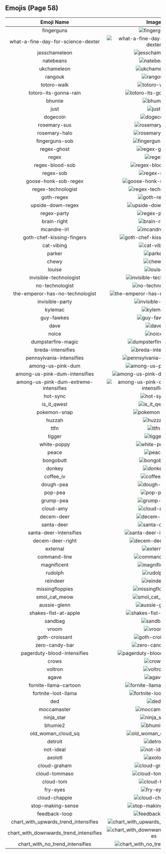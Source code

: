 
## Emojis (Page 58)
|Emoji Name|Image|
| :-: | :-: |
|fingerguns| ![fingerguns](/output/fingerguns.png)|
|what-a-fine-day-for-science-dexter| ![what-a-fine-day-for-science-dexter](/output/what-a-fine-day-for-science-dexter.png)|
|jesschameleon| ![jesschameleon](/output/jesschameleon.png)|
|natebeans| ![natebeans](/output/natebeans.png)|
|ukchameleon| ![ukchameleon](/output/ukchameleon.png)|
|rangouk| ![rangouk](/output/rangouk.png)|
|totoro-walk| ![totoro-walk](/output/totoro-walk.gif)|
|totoro-its-gonna-rain| ![totoro-its-gonna-rain](/output/totoro-its-gonna-rain.png)|
|bhumie| ![bhumie](/output/bhumie.png)|
|just| ![just](/output/just.png)|
|dogecoin| ![dogecoin](/output/dogecoin)|
|rosemary-sus| ![rosemary-sus](/output/rosemary-sus.png)|
|rosemary-halo| ![rosemary-halo](/output/rosemary-halo.png)|
|fingerguns-sob| ![fingerguns-sob](/output/fingerguns-sob.png)|
|regex-ghost| ![regex-ghost](/output/regex-ghost.png)|
|regex| ![regex](/output/regex.png)|
|regex-blood-sob| ![regex-blood-sob](/output/regex-blood-sob.png)|
|regex-sob| ![regex-sob](/output/regex-sob.png)|
|goose-honk-sob-regex| ![goose-honk-sob-regex](/output/goose-honk-sob-regex.png)|
|regex-technologist| ![regex-technologist](/output/regex-technologist.png)|
|goth-regex| ![goth-regex](/output/goth-regex.png)|
|upside-down-regex| ![upside-down-regex](/output/upside-down-regex.png)|
|regex-party| ![regex-party](/output/regex-party.gif)|
|brain-right| ![brain-right](/output/brain-right.png)|
|mcandre-irl| ![mcandre-irl](/output/mcandre-irl.png)|
|goth-chef-kissing-fingers| ![goth-chef-kissing-fingers](/output/goth-chef-kissing-fingers.png)|
|cat-vibing| ![cat-vibing](/output/cat-vibing.gif)|
|parker| ![parker](/output/parker.png)|
|chewy| ![chewy](/output/chewy.png)|
|louise| ![louise](/output/louise.jpg)|
|invisible-technologist| ![invisible-technologist](/output/invisible-technologist.png)|
|no-technologist| ![no-technologist](/output/no-technologist)|
|the-emperor-has-no-technologist| ![the-emperor-has-no-technologist](/output/the-emperor-has-no-technologist)|
|invisible-party| ![invisible-party](/output/invisible-party)|
|kylemac| ![kylemac](/output/kylemac.png)|
|guy-fawkes| ![guy-fawkes](/output/guy-fawkes.png)|
|dave| ![dave](/output/dave.png)|
|noice| ![noice](/output/noice.png)|
|dumpsterfire-magic| ![dumpsterfire-magic](/output/dumpsterfire-magic.gif)|
|breda-intensifies| ![breda-intensifies](/output/breda-intensifies.gif)|
|pennsylvania-intensifies| ![pennsylvania-intensifies](/output/pennsylvania-intensifies.gif)|
|among-us-pink-dum| ![among-us-pink-dum](/output/among-us-pink-dum.png)|
|among-us-pink-dum-intensifies| ![among-us-pink-dum-intensifies](/output/among-us-pink-dum-intensifies.gif)|
|among-us-pink-dum-extreme-intensifies| ![among-us-pink-dum-extreme-intensifies](/output/among-us-pink-dum-extreme-intensifies.gif)|
|hot-sync| ![hot-sync](/output/hot-sync.gif)|
|is_it_qwest| ![is_it_qwest](/output/is_it_qwest.png)|
|pokemon-snap| ![pokemon-snap](/output/pokemon-snap.png)|
|huzzah| ![huzzah](/output/huzzah.gif)|
|ttfn| ![ttfn](/output/ttfn.png)|
|tigger| ![tigger](/output/tigger)|
|white-poppy| ![white-poppy](/output/white-poppy.png)|
|peace| ![peace](/output/peace)|
|bongobutt| ![bongobutt](/output/bongobutt.gif)|
|donkey| ![donkey](/output/donkey.gif)|
|coffee_iv| ![coffee_iv](/output/coffee_iv.jpg)|
|dough-pea| ![dough-pea](/output/dough-pea.png)|
|pop-pea| ![pop-pea](/output/pop-pea.png)|
|grump-pea| ![grump-pea](/output/grump-pea.png)|
|cloud-amy| ![cloud-amy](/output/cloud-amy.png)|
|decem-deer| ![decem-deer](/output/decem-deer.png)|
|santa-deer| ![santa-deer](/output/santa-deer.png)|
|santa-deer-intensifies| ![santa-deer-intensifies](/output/santa-deer-intensifies.gif)|
|decem-deer-right| ![decem-deer-right](/output/decem-deer-right.png)|
|external| ![external](/output/external.gif)|
|command-line| ![command-line](/output/command-line.gif)|
|magnificent| ![magnificent](/output/magnificent.png)|
|rudolph| ![rudolph](/output/rudolph.png)|
|reindeer| ![reindeer](/output/reindeer.png)|
|missingfloppies| ![missingfloppies](/output/missingfloppies.png)|
|smol_cat_meow| ![smol_cat_meow](/output/smol_cat_meow.gif)|
|aussie-glenn| ![aussie-glenn](/output/aussie-glenn.png)|
|shakes-fist-at-apple| ![shakes-fist-at-apple](/output/shakes-fist-at-apple.png)|
|sandbag| ![sandbag](/output/sandbag.png)|
|vroom| ![vroom](/output/vroom.png)|
|goth-croissant| ![goth-croissant](/output/goth-croissant.png)|
|zero-candy-bar| ![zero-candy-bar](/output/zero-candy-bar.png)|
|pagerduty-blood-intensifies| ![pagerduty-blood-intensifies](/output/pagerduty-blood-intensifies.gif)|
|crows| ![crows](/output/crows.png)|
|voltron| ![voltron](/output/voltron.png)|
|agave| ![agave](/output/agave.jpg)|
|fornite-llama-cartoon| ![fornite-llama-cartoon](/output/fornite-llama-cartoon.png)|
|fortnite-loot-llama| ![fortnite-loot-llama](/output/fortnite-loot-llama.png)|
|ded| ![ded](/output/ded)|
|moccamaster| ![moccamaster](/output/moccamaster.png)|
|ninja_star| ![ninja_star](/output/ninja_star.png)|
|bhumie2| ![bhumie2](/output/bhumie2.png)|
|old_woman_cloud_sq| ![old_woman_cloud_sq](/output/old_woman_cloud_sq.jpg)|
|detroit| ![detroit](/output/detroit.jpg)|
|not-ideal| ![not-ideal](/output/not-ideal.png)|
|axolotl| ![axolotl](/output/axolotl.png)|
|cloud-graham| ![cloud-graham](/output/cloud-graham.jpg)|
|cloud-tommaso| ![cloud-tommaso](/output/cloud-tommaso.png)|
|cloud-tom| ![cloud-tom](/output/cloud-tom)|
|fry-eyes| ![fry-eyes](/output/fry-eyes.gif)|
|cloud-chappie| ![cloud-chappie](/output/cloud-chappie.jpg)|
|stop-making-sense| ![stop-making-sense](/output/stop-making-sense.png)|
|feedback-loop| ![feedback-loop](/output/feedback-loop.png)|
|chart_with_upwards_trend_intensifies| ![chart_with_upwards_trend_intensifies](/output/chart_with_upwards_trend_intensifies.gif)|
|chart_with_downwards_trend_intensifies| ![chart_with_downwards_trend_intensifies](/output/chart_with_downwards_trend_intensifies.gif)|
|chart_with_no_trend_intensifies| ![chart_with_no_trend_intensifies](/output/chart_with_no_trend_intensifies.gif)|